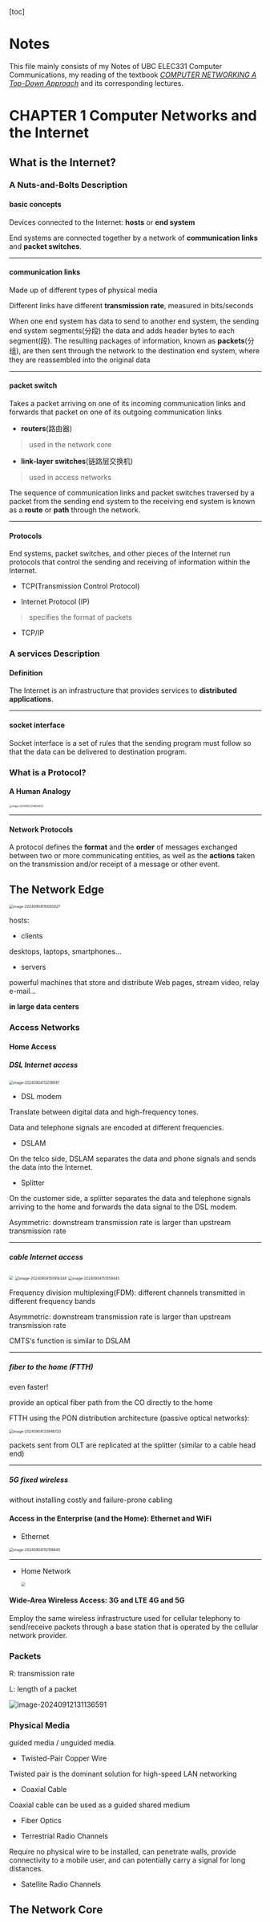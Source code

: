 [toc]

# Notes

This file mainly consists of my Notes of UBC ELEC331 Computer Communications, my reading of the textbook *<u>COMPUTER NETWORKING A Top-Down Approach</u>* and its corresponding lectures.



# CHAPTER 1 Computer Networks and the Internet



## What is the Internet?



### A Nuts-and-Bolts Description



#### basic concepts

Devices connected to the Internet: **hosts** or **end system**

End systems are connected together by a network of **communication links** and **packet switches**. 

---

#### communication links

 Made up of different types of physical media

Different links have different **transmission rate**, measured in bits/seconds

When one end system has data to send to another end system, the sending end system segments(分段) the data and adds header bytes to each segment(段). The resulting packages of information, known as **packets**(分组), are then sent through the network to the destination end system, where they are reassembled into the original data

---

#### packet switch

Takes a packet arriving on one of its incoming communication links and forwards that packet on one of its outgoing communication links

* **routers**(路由器) 

> used in the network core

* **link-layer switches**(链路层交换机)

> used in access networks

The sequence of communication links and packet switches traversed by a packet from the sending end system to the receiving end system is known as a **route** or **path** through the network. 

---

#### Protocols

End systems, packet switches, and other pieces of the Internet run protocols that  control the sending and receiving of information within the Internet.

* TCP(Transmission Control Protocol)

* Internet Protocol (IP)

> specifies the format of packets

* TCP/IP



### A services Description



#### Definition

The Internet is an infrastructure that provides services to **distributed applications**.

---

#### socket interface

Socket interface is a set of rules that the sending program must follow so that the data can be delivered to destination program.



### What is a Protocol?



#### A Human Analogy

<img src="https://gitee.com/OooAlex/study_note/raw/master/img/202409032148948.png" alt="image-20240903214826833" style="zoom: 33%;" />

---

#### Network Protocols

A protocol defines the **format** and the **order** of messages exchanged between two or more communicating entities, as well as the **actions** taken on the transmission and/or receipt of a message or other event.



## The Network Edge

<img src="https://gitee.com/OooAlex/study_note/raw/master/img/202409041100101.png" alt="image-20240904110050027" style="zoom:50%;" />

hosts: 

* clients 

desktops, laptops, smartphones…

* servers

powerful machines that store and distribute Web pages, stream video, relay e-mail…

**in large data centers**



### Access Networks



#### Home Access

##### DSL Internet access

<img src="https://gitee.com/OooAlex/study_note/raw/master/img/202409041120064.png" alt="image-20240904112018897" style="zoom:50%;" />

* DSL modem

Translate between digital data and high-frequency tones.

Data and telephone signals are encoded at different frequencies.

* DSLAM

On the telco side, DSLAM separates the data and phone signals and sends the data into the Internet.

* Splitter

On the customer side, a splitter separates the data and telephone signals arriving to the home and forwards the data signal to the DSL modem.

Asymmetric: downstream transmission rate is larger than upstream transmission rate

---

##### cable Internet access

<img src="https://gitee.com/OooAlex/study_note/raw/master/img/202409041318239.png" style="zoom:50%;" />

<img src="https://gitee.com/OooAlex/study_note/raw/master/img/202409041509538.png" alt="image-20240904150914348" style="zoom:50%;" />

<img src="https://gitee.com/OooAlex/study_note/raw/master/img/202409041510599.png" alt="image-20240904151059445" style="zoom:50%;" />

Frequency division multiplexing(FDM): different channels transmitted in different frequency bands

Asymmetric: downstream transmission rate is larger than upstream transmission rate

CMTS‘s function is similar to DSLAM

---

##### fiber to the home (FTTH)

even faster!

provide an optical fiber path from the CO directly to the home

FTTH using the PON distribution architecture (passive optical networks):

<img src="https://gitee.com/OooAlex/study_note/raw/master/img/202409041339786.png" alt="image-20240904133946720" style="zoom:50%;" />

packets sent from OLT are replicated at the splitter (similar to a cable head end)

---

##### 5G fixed wireless

without installing costly and failure-prone cabling



#### Access in the Enterprise (and the Home): Ethernet and WiFi

* Ethernet

<img src="https://gitee.com/OooAlex/study_note/raw/master/img/202409041551016.png" alt="image-20240904155156845" style="zoom:50%;" />

---

* Home Network

  <img src="https://gitee.com/OooAlex/study_note/raw/master/img/202409041558726.png" style="zoom:50%;" />



#### Wide-Area Wireless Access: 3G and LTE 4G and 5G

Employ the same wireless infrastructure used for cellular telephony to send/receive packets through a base station that is operated by the cellular network provider.



### Packets

R: transmission rate

L: length of a packet

![image-20240912131136591](https://gitee.com/OooAlex/study_note/raw/master/img/202409121311655.png)



### Physical Media

guided media / unguided media.

* Twisted-Pair Copper Wire

Twisted pair is the dominant solution for high-speed LAN networking

* Coaxial Cable

Coaxial cable can be used as a guided shared medium

* Fiber Optics

* Terrestrial Radio Channels

Require no physical wire to be installed, can penetrate  walls, provide connectivity to a mobile user, and can potentially carry a signal for long distances.

* Satellite Radio Channels



## The Network Core




